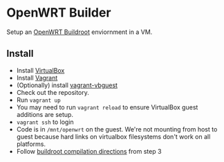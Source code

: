 # OpenWRT Builder

Setup an [OpenWRT Buildroot](http://wiki.openwrt.org/doc/howto/buildroot.exigence) enviornment in a VM.

## Install

* Install [VirtualBox](https://www.virtualbox.org)
* Install [Vagrant](http://vagrantup.com/)
* (Optionally) install [vagrant-vbguest](https://github.com/dotless-de/vagrant-vbguest)
* Check out the repository.
* Run `vagrant up`
* You may need to run `vagrant reload` to ensure VirtualBox guest additions are setup.
* `vagrant ssh` to login
* Code is in `/mnt/openwrt` on the guest. We're not mounting from host to guest because hard links on virtualbox filesystems don't work on all platforms.
* Follow [buildroot compilation directions](http://wiki.openwrt.org/doc/howto/buildroot.exigence) from step 3
